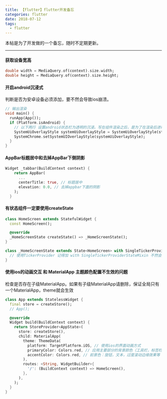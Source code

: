 ```yaml
---
title: 【flutter】flutter开发备忘
categories: flutter
date: 2018-07-12
tags:
  - flutter
---
```


本帖是为了开发做的一个备忘，随时不定期更新。

---------------------------------
#### 获取设备宽高
```dart
double width = MediaQuery.of(context).size.width;
double height = MediaQuery.of(context).size.height;
```

#### 开启android沉浸式
判断是否为安卓设备必须添加，要不然会导致ios崩溃。
```dart
// 输出渲染
void main() {
  runApp(App());
  if (Platform.isAndroid) {
    // 以下两行 设置android状态栏为透明的沉浸。写在组件渲染之后，是为了在渲染后进行set赋值，覆盖状态栏，写在渲染之前MaterialApp组件会覆盖掉这个值。
    SystemUiOverlayStyle systemUiOverlayStyle = SystemUiOverlayStyle(statusBarColor: Colors.transparent);
    SystemChrome.setSystemUIOverlayStyle(systemUiOverlayStyle);
  }
}

```

#### AppBar标题居中和去掉AppBar下侧阴影

```dart
Widget _tabbar(BuildContext context) {
    return AppBar(
      ...
      centerTitle: true, // 标题居中
      elevation: 0.0, // 去掉appbar下面的阴影
    );
  }
```

#### 有状态组件一定要使用createState

```dart
class HomeScreen extends StatefulWidget {
  const HomeScreen();

  @override
  _HomeScreenState createState() => _HomeScreenState();
}

class _HomeScreenState extends State<HomeScreen> with SingleTickerProviderStateMixin {
  // 使用TickerProvider 记得加 with SingleTickerProviderStateMixin 不然会报错
}
```

#### 使用ios的动画交互 和 MaterialApp 主题颜色配置不生效的问题
检查是否存在子级MaterialApp。如果有子级MaterialApp请删除，保证全局只有一个MaterialApp，theme就会生效

```dart
class App extends StatelessWidget {
  final store = createStore();
  // App();

  @override
  Widget build(BuildContext context) {
    return StoreProvider<AppState>(
      store: createStore(),
      child: MaterialApp(
        theme: ThemeData(
          platform: TargetPlatform.iOS, // 使用ios的界面动画方式
          primaryColor: Colors.red, // 应用主要部分的背景颜色（工具栏，标签栏等）
          accentColor: Colors.red, // 前景色：旋钮，文本，过度滚动边缘效果等
        ),
        routes: <String, WidgetBuilder>{
          '/': (BuildContext context) => HomeScreen(),
        },
      ),
    );
  }
}
```



